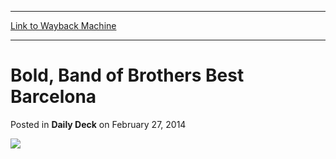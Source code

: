 
---
[Link to Wayback Machine](https://web.archive.org/web/20150304143107/http://magic.wizards.com/en/articles/archive/daily-deck/bold-band-brothers-best-barcelona-2014-02-27)

[_metadata_:generator]:- "Drupal 7 (http://drupal.org)"
[_metadata_:node]:- "209786"
[_metadata_:publish_date]:- "2014-02-27"
[_metadata_:source]:- "div-main-content"
[_metadata_:title]:- "Bold, Band of Brothers Best Barcelona"
[_metadata_:wayback_capture_timestamp]:- "2015-03-04 14:31:07"
[_metadata_:wayback_raw_url]:- "https://web.archive.org/web/20150304143107id_/http://magic.wizards.com/en/articles/archive/daily-deck/bold-band-brothers-best-barcelona-2014-02-27"
[_metadata_:wayback_url]:- "http://magic.wizards.com/en/articles/archive/daily-deck/bold-band-brothers-best-barcelona-2014-02-27"
---


Bold, Band of Brothers Best Barcelona
=====================================



 Posted in **Daily Deck**
 on February 27, 2014 









![](https://media.wizards.com/legacy//mtg/images/daily/events/gpbar14/trophyshot.jpg)  
 




